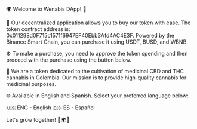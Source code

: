 🌍 Welcome to Wenabis DApp! 📱

🚀 Our decentralized application allows you to buy our token with ease. The token contract address is: 0x011298d0F715c1571f6947EF40Ebb3Afd4AC4E3F. Powered by the Binance Smart Chain, you can purchase it using USDT, BUSD, and WBNB.

⚙️ To make a purchase, you need to approve the token spending and then proceed with the purchase using the button below.

🌱 We are a token dedicated to the cultivation of medicinal CBD and THC cannabis in Colombia. Our mission is to provide high-quality cannabis for medicinal purposes.

🌐 Available in English and Spanish. Select your preferred language below:

🇺🇸 ENG - English
🇪🇸 ES - Español

Let's grow together! 🌿🌍💚
